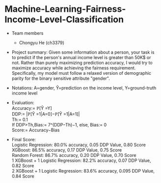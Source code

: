 # Machine-Learning-Fairness-Income-Level-Classification

+ Team members
	+ Chongyu He (ch3379)
+ Project summary: Given some information about a person, your task is to predict if the person's annual income level is greater than 50K$ or not. Rather than purely maximizing prediction accuracy, I would try to maximize accuracy while achieving the fairness requirement. Specifically, my model must follow a relaxed version of demographic parity for the binary sensitive attribute "gender".
+ Notations: A=gender, Ŷ=prediction on the income level, Y=ground-truth income level
+ Evaluation:        
Accuracy:= ℙ[Ŷ =Y]   
DDP:= |ℙ[Ŷ =1|A=0]−ℙ[Ŷ =1|A=1]|   
Th:= 0.1   
If DDP>Th,Bias:= 7^(DDP−Th)−1, else, Bias:= 0   
Score:= Accuracy−Bias  

+ Final Score:             
Logistic Regression: 80.0% accuracy, 0.05 DDP Value, 0.80 Score  
XGBoost: 86.5% accuracy, 0.17 DDP Value, 0.75 Score   
Random Forest: 86.7% accuracy, 0.20 DDP Value, 0.70 Score   
1 XGBoost + 1 Logistic Regression: 82.2% accuracy, 0.07 DDP Value, 0.82 Score   
2 XGBoost + 1 Logistic Regression: 83.6% accuracy, 0.095 DDP Value, 0.84 Score
